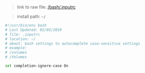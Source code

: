
> link to raw file: [/bash/.inputrc](/bash/.inputrc)

> install path: `~/`

```bash
#!/usr/bin/env bash
# Last Updated: 02/05/2019
# file: .inputrc
# location: ~/
# about: bash settings to autocomplete case-sensitive settings
# example:
# /volumes 
# /Volumes

set completion-ignore-case On
```
